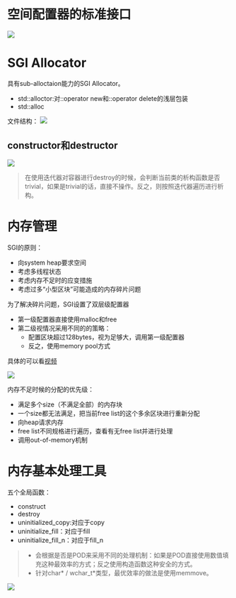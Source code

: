 # 空间配置器的标准接口
![][AlocatorStandardInterface]

[AlocatorStandardInterface]: ./AlocatorStandardInterface.jpg

# SGI Allocator
具有sub-alloctaion能力的SGI Allocator。

- std::alloctor:对::operator new和::operator delete的浅层包装
- std::alloc

文件结构：
![][AlocatorFileSturture]

[AlocatorFileSturture]: ./AlocatorFileSturture.jpg

## constructor和destructor
![][AllocatorInConstructorAndDestructor]

[AllocatorInConstructorAndDestructor]: ./AllocatorInConstructorAndDestructor.jpg

> 在使用迭代器对容器进行destroy的时候，会判断当前类的析构函数是否trivial，如果是trivial的话，直接不操作。反之，则按照迭代器遍历进行析构。

# 内存管理
SGI的原则：
- 向system heap要求空间
- 考虑多线程状态
- 考虑内存不足时的应变措施
- 考虑过多“小型区块”可能造成的内存碎片问题

为了解决碎片问题，SGI设置了双层级配置器
- 第一级配置器直接使用malloc和free
- 第二级视情况采用不同的的策略：
  - 配置区块超过128bytes，视为足够大，调用第一级配置器
  - 反之，使用memory pool方式

具体的可以看[视频](https://www.bilibili.com/video/BV1Kb411B7N8)

![][SGIAllocLevels]

[SGIAllocLevels]: ./SGIAllocLevels.jpg

内存不足时候的分配的优先级：
- 满足多个size（不满足全部）的内存块
- 一个size都无法满足，把当前free list的这个多余区块进行重新分配
- 向heap请求内存
- free list不同规格进行遍历，查看有无free list并进行处理
- 调用out-of-memory机制

# 内存基本处理工具
五个全局函数：
- construct
- destroy
- uninitialized_copy:对应于copy
- uninitialize_fill：对应于fill
- uninitialize_fill_n：对应于fill_n

> - 会根据是否是POD来采用不同的处理机制：如果是POD直接使用数值填充这种最效率的方式；反之使用构造函数这种安全的方式。
> - 针对char* / wchar_t*类型，最优效率的做法是使用memmove。

![][UnitializeFuncs]

[UnitializeFuncs]: ./UnitializeFuncs.jpg